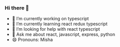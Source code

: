 ### Hi there 👋
- 🔭 I’m currently working on typescript
- 🌱 I’m currently learning react redux typescript
- 🤔 I’m looking for help with react typescript
- 💬 Ask me about react, javascript, express, python
- 😄 Pronouns: Misha
